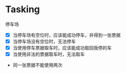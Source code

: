 # Tasking

停车场

- [x] 当停车场有空位时，应该能成功停车，并得到一张票据
- [x] 当停车场没有空位时，无法停车
- [x] 当使用停车票据取车时，应该能成功取回我停的车
- [x] 当使用非法的票据取车时，无法取车
- 同一张票据不能使用两次
